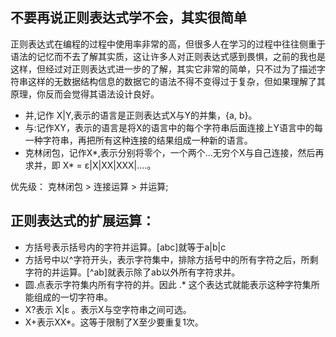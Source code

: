## 不要再说正则表达式学不会，其实很简单

正则表达式在编程的过程中使用率非常的高，但很多人在学习的过程中往往侧重于语法的记忆而不去了解其实质，这让许多人对正则表达式感到畏惧，之前的我也是这样，但经过对正则表达式进一步的了解，其实它非常的简单，只不过为了描述字符串这样的无数据结构信息的数据它的语法不得不变得过于复杂，但如果理解了其原理，你反而会觉得其语法设计良好。

* 并,记作 X|Y,表示的语言是正则表达式X与Y的并集，{a, b}。
* 与:记作XY，表示的语言是将X的语言中的每个字符串后面连接上Y语言中的每一种字符串，再把所有这种连接的结果组成一种新的语言。
* 克林闭包，记作X*,表示分别将零个，一个两个...无穷个X与自己连接，然后再求并，即 X* = ε|X|XX|XXX|....。

优先级：
克林闭包 > 连接运算 > 并运算;


## 正则表达式的扩展运算：

* 方括号表示括号内的字符并运算。[abc]就等于a|b|c
* 方括号中以^字符开头，表示字符集中，排除方括号中的所有字符之后，所剩字符的并运算。[^ab]就表示除了ab以外所有字符求并。
* 圆.点表示字符集内所有字符的并。因此 .* 这个表达式就能表示这种字符集所能组成的一切字符串。
* X?表示 X|ε 。表示X与空字符串之间可选。
* X+表示XX*。这等于限制了X至少要重复1次。
